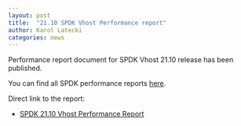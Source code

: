 ```yaml
---
layout: post
title:  "21.10 SPDK Vhost Performance report"
author: Karol Latecki
categories: news
---
```


Performance report document for SPDK Vhost 21.10 release has been published.

You can find all SPDK performance reports [here](https://spdk.io/doc/performance_reports.html).

Direct link to the report:

- [SPDK 21.10 Vhost Performance Report](https://review.spdk.io/download/performance-reports/SPDK_vhost_perf_report_2110.pdf)
